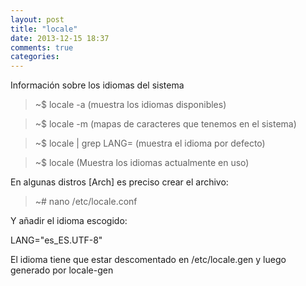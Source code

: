 ```yaml
---
layout: post
title: "locale"
date: 2013-12-15 18:37
comments: true
categories: 
---
```

Información sobre los idiomas del sistema

>~$ locale -a  (muestra los idiomas disponibles)

>~$ locale -m (mapas de caracteres que tenemos en el sistema)

>~$ locale | grep LANG=  (muestra el idioma por defecto)

>~$ locale (Muestra los idiomas actualmente en uso)

En  algunas distros [Arch] es preciso crear el archivo:

>~# nano /etc/locale.conf

Y añadir el idioma escogido:

LANG="es_ES.UTF-8"

El idioma tiene que estar descomentado en /etc/locale.gen y luego generado por locale-gen


